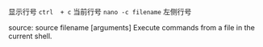 
显示行号  `ctrl  + c` 当前行号 
`nano -c filename` 左侧行号


source: source filename [arguments]
    Execute commands from a file in the current shell.